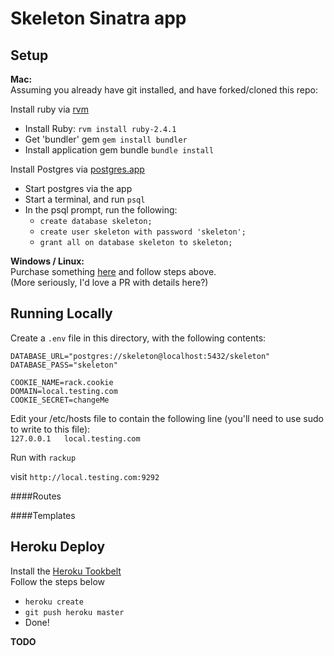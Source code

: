 Skeleton Sinatra app
====================

Setup
-----

**Mac:**  
Assuming you already have git installed, and have forked/cloned this repo:

Install ruby via [rvm](https://rvm.io/)  
  - Install Ruby: `rvm install ruby-2.4.1`
  - Get 'bundler' gem `gem install bundler`
  - Install application gem bundle `bundle install`

Install Postgres via [postgres.app](https://postgresapp.com/)
  - Start postgres via the app
  - Start a terminal, and run `psql`
  - In the psql prompt, run the following:
    - `create database skeleton;`
    - `create user skeleton with password 'skeleton';`
    - `grant all on database skeleton to skeleton;`


**Windows / Linux:**  
Purchase something [here](https://www.apple.com/uk/mac/) and follow steps above.  
(More seriously, I'd love a PR with details here?)


Running Locally
---------------

Create a `.env` file in this directory, with the following contents:  
```
DATABASE_URL="postgres://skeleton@localhost:5432/skeleton"
DATABASE_PASS="skeleton"

COOKIE_NAME=rack.cookie
DOMAIN=local.testing.com
COOKIE_SECRET=changeMe
```

Edit your /etc/hosts file to contain the following line (you'll need to use sudo to write to this file):  
`127.0.0.1   local.testing.com`

Run with
`rackup`

visit `http://local.testing.com:9292`


####Routes


####Templates



Heroku Deploy
-------------

Install the [Heroku Tookbelt](https://devcenter.heroku.com/articles/heroku-cli)  
Follow the steps below  
  - `heroku create`
  - `git push heroku master`
  - Done!


**TODO**

